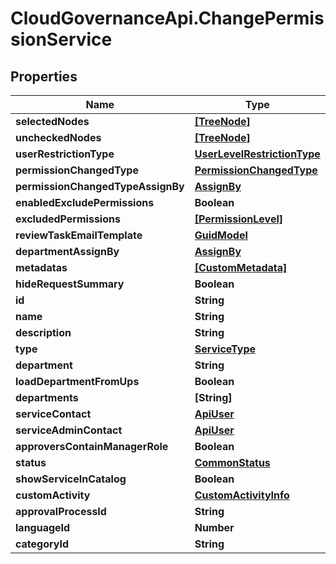 # CloudGovernanceApi.ChangePermissionService

## Properties

Name | Type | Description | Notes
------------ | ------------- | ------------- | -------------
**selectedNodes** | [**[TreeNode]**](TreeNode.md) |  | [optional] 
**uncheckedNodes** | [**[TreeNode]**](TreeNode.md) |  | [optional] 
**userRestrictionType** | [**UserLevelRestrictionType**](UserLevelRestrictionType.md) |  | [optional] 
**permissionChangedType** | [**PermissionChangedType**](PermissionChangedType.md) |  | [optional] 
**permissionChangedTypeAssignBy** | [**AssignBy**](AssignBy.md) |  | [optional] 
**enabledExcludePermissions** | **Boolean** |  | [optional] 
**excludedPermissions** | [**[PermissionLevel]**](PermissionLevel.md) |  | [optional] 
**reviewTaskEmailTemplate** | [**GuidModel**](GuidModel.md) |  | [optional] 
**departmentAssignBy** | [**AssignBy**](AssignBy.md) |  | [optional] 
**metadatas** | [**[CustomMetadata]**](CustomMetadata.md) |  | [optional] 
**hideRequestSummary** | **Boolean** |  | [optional] 
**id** | **String** |  | [optional] 
**name** | **String** |  | [optional] 
**description** | **String** |  | [optional] 
**type** | [**ServiceType**](ServiceType.md) |  | [optional] 
**department** | **String** |  | [optional] 
**loadDepartmentFromUps** | **Boolean** |  | [optional] 
**departments** | **[String]** |  | [optional] 
**serviceContact** | [**ApiUser**](ApiUser.md) |  | [optional] 
**serviceAdminContact** | [**ApiUser**](ApiUser.md) |  | [optional] 
**approversContainManagerRole** | **Boolean** |  | [optional] 
**status** | [**CommonStatus**](CommonStatus.md) |  | [optional] 
**showServiceInCatalog** | **Boolean** |  | [optional] 
**customActivity** | [**CustomActivityInfo**](CustomActivityInfo.md) |  | [optional] 
**approvalProcessId** | **String** |  | [optional] 
**languageId** | **Number** |  | [optional] 
**categoryId** | **String** |  | [optional] 


